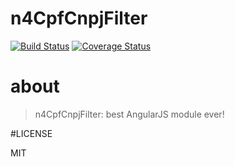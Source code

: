# n4CpfCnpjFilter
[![Build Status](https://secure.travis-ci.org/N4Works/n4CpfCnpjFilter.png?branch=master)](https://travis-ci.org/N4Works/n4CpfCnpjFilter)
[![Coverage Status](https://coveralls.io/repos/N4Works/n4CpfCnpjFilter/badge.svg?branch=master)](https://coveralls.io/r/N4Works/n4CpfCnpjFilter/?branch=master)

# about

> n4CpfCnpjFilter: best AngularJS module ever!

#LICENSE

MIT
